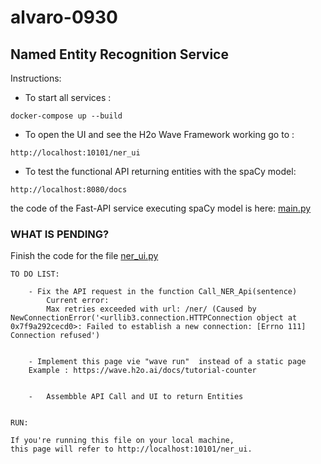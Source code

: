 # alvaro-0930

##  Named Entity Recognition Service

Instructions:

* To start all services : 
```console
docker-compose up --build  
```
* To open the UI  and see the  H2o Wave Framework working go to : 
```url
http://localhost:10101/ner_ui 
```

* To test the functional API returning entities with  the spaCy model: 
```url
http://localhost:8080/docs
```
the code of the Fast-API service executing spaCy model is here: [main.py](/api/app/main.py)

### WHAT IS PENDING?

Finish the code for the file [ner_ui.py](ner_ui.py)


    TO DO LIST:

        - Fix the API request in the function Call_NER_Api(sentence) 
            Current error:
            Max retries exceeded with url: /ner/ (Caused by NewConnectionError('<urllib3.connection.HTTPConnection object at 0x7f9a292cecd0>: Failed to establish a new connection: [Errno 111] Connection refused')  
            

        - Implement this page vie "wave run"  instead of a static page
        Example : https://wave.h2o.ai/docs/tutorial-counter


        -   Assembble API Call and UI to return Entities       


    RUN:

    If you're running this file on your local machine,
    this page will refer to http://localhost:10101/ner_ui.


